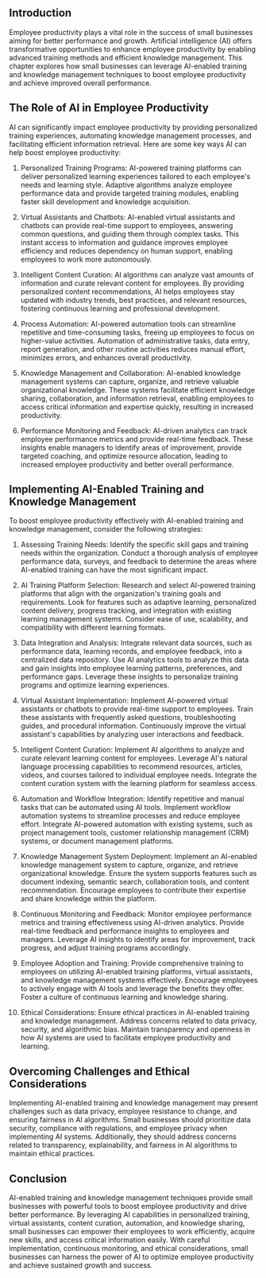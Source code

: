 
## Introduction

Employee productivity plays a vital role in the success of small businesses aiming for better performance and growth. Artificial intelligence (AI) offers transformative opportunities to enhance employee productivity by enabling advanced training methods and efficient knowledge management. This chapter explores how small businesses can leverage AI-enabled training and knowledge management techniques to boost employee productivity and achieve improved overall performance.

## The Role of AI in Employee Productivity

AI can significantly impact employee productivity by providing personalized training experiences, automating knowledge management processes, and facilitating efficient information retrieval. Here are some key ways AI can help boost employee productivity:

1. Personalized Training Programs: AI-powered training platforms can deliver personalized learning experiences tailored to each employee's needs and learning style. Adaptive algorithms analyze employee performance data and provide targeted training modules, enabling faster skill development and knowledge acquisition.
    
2. Virtual Assistants and Chatbots: AI-enabled virtual assistants and chatbots can provide real-time support to employees, answering common questions, and guiding them through complex tasks. This instant access to information and guidance improves employee efficiency and reduces dependency on human support, enabling employees to work more autonomously.
    
3. Intelligent Content Curation: AI algorithms can analyze vast amounts of information and curate relevant content for employees. By providing personalized content recommendations, AI helps employees stay updated with industry trends, best practices, and relevant resources, fostering continuous learning and professional development.
    
4. Process Automation: AI-powered automation tools can streamline repetitive and time-consuming tasks, freeing up employees to focus on higher-value activities. Automation of administrative tasks, data entry, report generation, and other routine activities reduces manual effort, minimizes errors, and enhances overall productivity.
    
5. Knowledge Management and Collaboration: AI-enabled knowledge management systems can capture, organize, and retrieve valuable organizational knowledge. These systems facilitate efficient knowledge sharing, collaboration, and information retrieval, enabling employees to access critical information and expertise quickly, resulting in increased productivity.
    
6. Performance Monitoring and Feedback: AI-driven analytics can track employee performance metrics and provide real-time feedback. These insights enable managers to identify areas of improvement, provide targeted coaching, and optimize resource allocation, leading to increased employee productivity and better overall performance.
    

## Implementing AI-Enabled Training and Knowledge Management

To boost employee productivity effectively with AI-enabled training and knowledge management, consider the following strategies:

1. Assessing Training Needs: Identify the specific skill gaps and training needs within the organization. Conduct a thorough analysis of employee performance data, surveys, and feedback to determine the areas where AI-enabled training can have the most significant impact.
    
2. AI Training Platform Selection: Research and select AI-powered training platforms that align with the organization's training goals and requirements. Look for features such as adaptive learning, personalized content delivery, progress tracking, and integration with existing learning management systems. Consider ease of use, scalability, and compatibility with different learning formats.
    
3. Data Integration and Analysis: Integrate relevant data sources, such as performance data, learning records, and employee feedback, into a centralized data repository. Use AI analytics tools to analyze this data and gain insights into employee learning patterns, preferences, and performance gaps. Leverage these insights to personalize training programs and optimize learning experiences.
    
4. Virtual Assistant Implementation: Implement AI-powered virtual assistants or chatbots to provide real-time support to employees. Train these assistants with frequently asked questions, troubleshooting guides, and procedural information. Continuously improve the virtual assistant's capabilities by analyzing user interactions and feedback.
    
5. Intelligent Content Curation: Implement AI algorithms to analyze and curate relevant learning content for employees. Leverage AI's natural language processing capabilities to recommend resources, articles, videos, and courses tailored to individual employee needs. Integrate the content curation system with the learning platform for seamless access.
    
6. Automation and Workflow Integration: Identify repetitive and manual tasks that can be automated using AI tools. Implement workflow automation systems to streamline processes and reduce employee effort. Integrate AI-powered automation with existing systems, such as project management tools, customer relationship management (CRM) systems, or document management platforms.
    
7. Knowledge Management System Deployment: Implement an AI-enabled knowledge management system to capture, organize, and retrieve organizational knowledge. Ensure the system supports features such as document indexing, semantic search, collaboration tools, and content recommendation. Encourage employees to contribute their expertise and share knowledge within the platform.
    
8. Continuous Monitoring and Feedback: Monitor employee performance metrics and training effectiveness using AI-driven analytics. Provide real-time feedback and performance insights to employees and managers. Leverage AI insights to identify areas for improvement, track progress, and adjust training programs accordingly.
    
9. Employee Adoption and Training: Provide comprehensive training to employees on utilizing AI-enabled training platforms, virtual assistants, and knowledge management systems effectively. Encourage employees to actively engage with AI tools and leverage the benefits they offer. Foster a culture of continuous learning and knowledge sharing.
    
10. Ethical Considerations: Ensure ethical practices in AI-enabled training and knowledge management. Address concerns related to data privacy, security, and algorithmic bias. Maintain transparency and openness in how AI systems are used to facilitate employee productivity and learning.
    

## Overcoming Challenges and Ethical Considerations

Implementing AI-enabled training and knowledge management may present challenges such as data privacy, employee resistance to change, and ensuring fairness in AI algorithms. Small businesses should prioritize data security, compliance with regulations, and employee privacy when implementing AI systems. Additionally, they should address concerns related to transparency, explainability, and fairness in AI algorithms to maintain ethical practices.

## Conclusion

AI-enabled training and knowledge management techniques provide small businesses with powerful tools to boost employee productivity and drive better performance. By leveraging AI capabilities in personalized training, virtual assistants, content curation, automation, and knowledge sharing, small businesses can empower their employees to work efficiently, acquire new skills, and access critical information easily. With careful implementation, continuous monitoring, and ethical considerations, small businesses can harness the power of AI to optimize employee productivity and achieve sustained growth and success.
